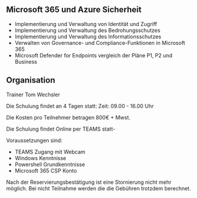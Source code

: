 ## Microsoft 365 und Azure Sicherheit

- Implementierung und Verwaltung von Identität und Zugriff
- Implementierung und Verwaltung des Bedrohungsschutzes
- Implementierung und Verwaltung des Informationsschutzes
- Verwalten von Governance- und Compliance-Funktionen in Microsoft 365
- Microsoft Defender for Endpoints vergleich der Pläne P1, P2 und Business 

## Organisation
Trainer Tom Wechsler 

Die Schulung findet an 4 Tagen statt:
Zeit: 09.00 - 16.00 Uhr

Die Kosten pro Teilnehmer betragen 800€ + Mwst. 

Die Schulung findet Online per TEAMS statt-

Voraussetzungen sind:
- TEAMS Zugang mit Webcam
- Windows Kenntnisse
- Powershell Grundkenntnisse
- Microsoft 365 CSP Konto 

Nach der Reservierungsbestätigung ist eine Stornierung nicht mehr möglich. Bei nicht Teilnahme
werden die die Gebühren trotzdem berechnet.
